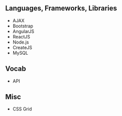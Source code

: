## Languages, Frameworks, Libraries 
- AJAX
- Bootstrap
- AngularJS
- ReactJS
- Node.js
- CreateJS
- MySQL

## Vocab 

- API

## Misc
- CSS Grid
